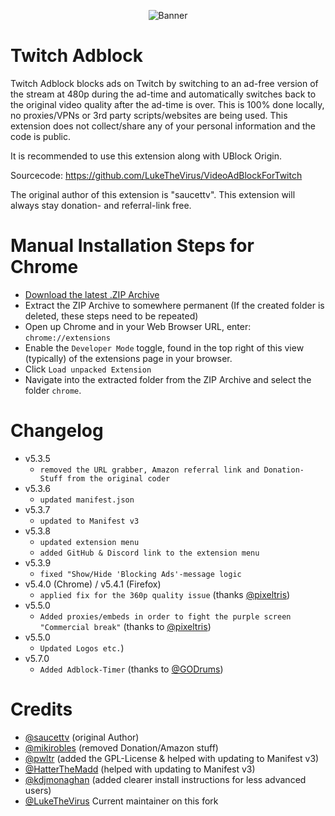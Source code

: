 <p align="center">
    <img src="https://user-images.githubusercontent.com/32986026/197740236-78fe908c-4fd1-4721-82f8-7e66ffdef2d1.png" alt="Banner">
</p>

# Twitch Adblock
Twitch Adblock blocks ads on Twitch by switching to an ad-free version of the stream at 480p during the ad-time and automatically switches back to the original video quality after the ad-time is over. This is 100% done locally, no proxies/VPNs or 3rd party scripts/websites are being used. This extension does not collect/share any of your personal information and the code is public. 

It is recommended to use this extension along with UBlock Origin.

Sourcecode: https://github.com/LukeTheVirus/VideoAdBlockForTwitch

The original author of this extension is "saucettv". This extension will always stay donation- and referral-link free.

# Manual Installation Steps for Chrome
- [Download the latest .ZIP Archive](https://github.com/LukeTheVirus/VideoAdBlockForTwitch/archive/refs/heads/master.zip)
- Extract the ZIP Archive to somewhere permanent (If the created folder is deleted, these steps need to be repeated)
- Open up Chrome and in your Web Browser URL, enter: `chrome://extensions`
- Enable the `Developer Mode` toggle, found in the top right of this view (typically) of the extensions page in your browser.
- Click `Load unpacked Extension`
- Navigate into the extracted folder from the ZIP Archive and select the folder `chrome`.

# Changelog
- v5.3.5
    - `removed the URL grabber, Amazon referral link and Donation-Stuff from the original coder`
- v5.3.6
    - `updated manifest.json`
- v5.3.7
    - `updated to Manifest v3`
- v5.3.8
    - `updated extension menu`
    - `added GitHub & Discord link to the extension menu`
- v5.3.9
    - `fixed "Show/Hide 'Blocking Ads'-message logic`
- v5.4.0 (Chrome) / v5.4.1 (Firefox)
    - `applied fix for the 360p quality issue` (thanks [@pixeltris](https://github.com/pixeltris))
- v5.5.0
    - `Added proxies/embeds in order to fight the purple screen "Commercial break"` (thanks to [@pixeltris](https://github.com/pixeltris))
- v5.5.0
    - `Updated Logos etc.`)
- v5.7.0
    - `Added Adblock-Timer` (thanks to [@GODrums](https://github.com/GODrums))

# Credits
- [@saucettv](https://github.com/saucettv) (original Author)
- [@mikirobles](https://github.com/mikirobles) (removed Donation/Amazon stuff)
- [@pwltr](https://github.com/pwltr) (added the GPL-License & helped with updating to Manifest v3)
- [@HatterTheMadd](https://github.com/hatterthemadd) (helped with updating to Manifest v3)
- [@kdjmonaghan](https://github.com/kdjmonaghan) (added clearer install instructions for less advanced users)
- [@LukeTheVirus](https://github.com/LukeTheVirus) Current maintainer on this fork
